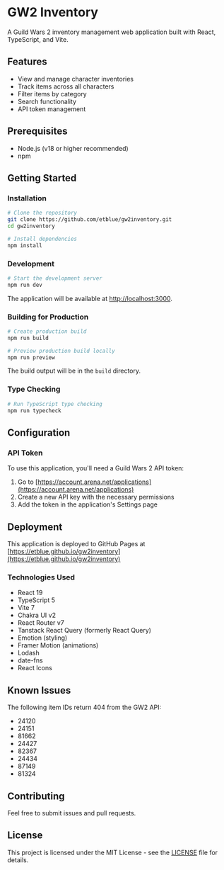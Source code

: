 # GW2 Inventory

A Guild Wars 2 inventory management web application built with React, TypeScript, and Vite.

## Features

- View and manage character inventories
- Track items across all characters
- Filter items by category
- Search functionality
- API token management

## Prerequisites

- Node.js (v18 or higher recommended)
- npm

## Getting Started

### Installation

```bash
# Clone the repository
git clone https://github.com/etblue/gw2inventory.git
cd gw2inventory

# Install dependencies
npm install
```

### Development

```bash
# Start the development server
npm run dev
```

The application will be available at [http://localhost:3000](http://localhost:3000).

### Building for Production

```bash
# Create production build
npm run build

# Preview production build locally
npm run preview
```

The build output will be in the `build` directory.

### Type Checking

```bash
# Run TypeScript type checking
npm run typecheck
```

## Configuration

### API Token

To use this application, you'll need a Guild Wars 2 API token:

1. Go to [https://account.arena.net/applications](https://account.arena.net/applications)
2. Create a new API key with the necessary permissions
3. Add the token in the application's Settings page

## Deployment

This application is deployed to GitHub Pages at [https://etblue.github.io/gw2inventory](https://etblue.github.io/gw2inventory)

### Technologies Used

- React 19
- TypeScript 5
- Vite 7
- Chakra UI v2
- React Router v7
- Tanstack React Query (formerly React Query)
- Emotion (styling)
- Framer Motion (animations)
- Lodash
- date-fns
- React Icons

## Known Issues

The following item IDs return 404 from the GW2 API:
- 24120
- 24151
- 81662
- 24427
- 82367
- 24434
- 87149
- 81324

## Contributing

Feel free to submit issues and pull requests.

## License

This project is licensed under the MIT License - see the [LICENSE](LICENSE) file for details.